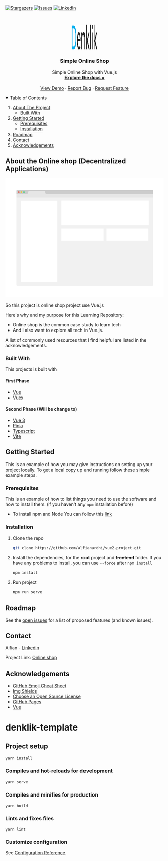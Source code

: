 <!-- PROJECT SHIELDS -->
[![Stargazers][stars-shield]][stars-url]
[![Issues][issues-shield]][issues-url]
[![LinkedIn][linkedin-shield]][linkedin-url]

<!-- PROJECT LOGO -->
<br />
<p align="center">
  <a href="https://github.com/alfianardhi/vue2-project">
    <img src="public/img/Denklik.svg" alt="Logo" width="80" height="80">
  </a>

  <h3 align="center">Simple Online Shop</h3>

  <p align="center">
    Simple Online Shop with Vue.js
    <br />
    <a href="https://github.com/alfianardhi/vue2-project"><strong>Explore the docs »</strong></a>
    <br />
    <br />
    <a href="https://github.com/alfianardhi/vue2-project">View Demo</a>
    ·
    <a href="https://github.com/alfianardhi/vue2-project/issues">Report Bug</a>
    ·
    <a href="https://github.com/alfianardhi/vue2-project/issues">Request Feature</a>
  </p>
</p>

<!-- TABLE OF CONTENTS -->
<details open="open">
  <summary>Table of Contents</summary>
  <ol>
    <li>
      <a href="#about-the-project">About The Project</a>
      <ul>
        <li><a href="#built-with">Built With</a></li>
      </ul>
    </li>
    <li>
      <a href="#getting-started">Getting Started</a>
      <ul>
        <li><a href="#prerequisites">Prerequisites</a></li>
        <li><a href="#installation">Installation</a></li>
      </ul>
    </li>
    <li><a href="#roadmap">Roadmap</a></li>
    <li><a href="#contact">Contact</a></li>
    <li><a href="#acknowledgements">Acknowledgements</a></li>
  </ol>
</details>

<!-- ABOUT THE PROJECT -->
## About the Online shop (Decentralized Applications)
[![Product Name Screen Shot][product-screenshot]](https://alfianardhi.github.io/vue2-project)

So this project is online shop project use Vue.js

Here's why and my purpose for this Learning Repository:
* Online shop is the common case study to learn tech
* And I also want to explore all tech in Vue.js.

A list of commonly used resources that I find helpful are listed in the acknowledgements.

### Built With
This projects is built with
#### First Phase
* [Vue](https://vuejs.org)
* [Vuex](https://vuex.vuejs.org/)

#### Second Phase (Will be change to)
* [Vue 3](https://vuejs.org/)
* [Pinia](https://pinia.vuejs.org/)
* [Typescript](https://www.typescriptlang.org/)
* [Vite](https://vitejs.dev/)


<!-- GETTING STARTED -->
## Getting Started

This is an example of how you may give instructions on setting up your project locally.
To get a local copy up and running follow these simple example steps.

### Prerequisites

This is an example of how to list things you need to use the software and how to install them. (if you haven't any `npm` installation before)
  * To install npm and Node You can follow this [link](https://nodejs.org/en/download/)

### Installation

1. Clone the repo
   ```sh
   git clone https://github.com/alfianardhi/vue2-project.git
   ```
2. Install the dependencies, for the **root** project and ~~**frontend**~~ folder. If you have any problems to install, you can use `--force` after `npm install`
   ```sh
   npm install
   ```
3. Run project
   ```sh
   npm run serve
   ```


<!-- ROADMAP -->
## Roadmap

See the [open issues](https://github.com/alfianardhi/vue2-project/issues) for a list of proposed features (and known issues).



<!-- CONTACT -->
## Contact
Alfian - [Linkedin](https://id.linkedin.com/in/alfian-ardhi-810872b8)

Project Link: [Online shop](https://github.com/alfianardhi/vue2-project)



<!-- ACKNOWLEDGEMENTS -->
## Acknowledgements
* [GitHub Emoji Cheat Sheet](https://www.webpagefx.com/tools/emoji-cheat-sheet)
* [Img Shields](https://shields.io)
* [Choose an Open Source License](https://choosealicense.com)
* [GitHub Pages](https://pages.github.com)
* [Vue](https://vuejs.org)



<!-- MARKDOWN LINKS & IMAGES -->
<!-- https://www.markdownguide.org/basic-syntax/#reference-style-links -->
[stars-shield]: https://img.shields.io/github/stars/alfianardhi/vue2-project.svg?style=for-the-badge
[stars-url]: https://github.com/alfianardhi/vue2-project/stargazers
[issues-shield]: https://img.shields.io/github/issues/alfianardhi/vue2-project.svg?style=for-the-badge
[issues-url]: https://github.com/alfianardhi/vue2-project/issues
[linkedin-shield]: https://img.shields.io/badge/-LinkedIn-black.svg?style=for-the-badge&logo=linkedin&colorB=555
[linkedin-url]: https://id.linkedin.com/in/alfian-ardhi-810872b8
[product-screenshot]: public/img/screenshot.png

# denklik-template

## Project setup
```
yarn install
```

### Compiles and hot-reloads for development
```
yarn serve
```

### Compiles and minifies for production
```
yarn build
```

### Lints and fixes files
```
yarn lint
```

### Customize configuration
See [Configuration Reference](https://cli.vuejs.org/config/).
